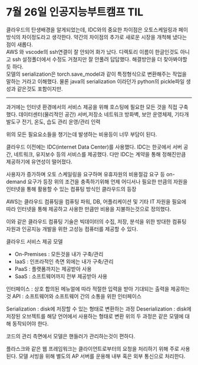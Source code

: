 # 7월 26일 인공지능부트캠프 TIL

클라우드의 탄생배경을 알게되었는데, IDC와의 중요한 차이점은 오토스케일링과 페이방식의 차이정도라고 생각한다. 약간의 차이점의 추가로 새로운 시장을 개척해 냈다는 점이 새롭다.  
AWS 와 vscode의 ssh연결이 잘 안되어 화가 났다. 디렉토리 이름이 한글인것도 아니고 ssh 설정폴더에서 수정도 거쳤지만 잘 안풀려 답답했다. 해결방안을 더 찾아봐야할 듯 하다.  
모델의 serialization은 torch.save_model과 같이 특정형식으로 변환해주는 작업을 말하는 거라고 이해했다. 물론 java의 serialization 이라던가 python의 pickle파일 생성과 같은것도 포함이지만.  

---

과거에는 인터넷 환경에서의 서비스 제공을 위해 호스팅에 필요한 모든 것을 직접 구축했다.
데이터센터(물리적인 공간)
서버,저장소
네트워크 방화벽, 보안
운영체제, 기타개발도구
전기, 온도, 습도 관리
운영/관리 인력

위의 모든 필요요소들을 챙기는데 발생하는 비용등이 너무 부담이 된다.

클라우드 이전에는 IDC(internet Data Center)를 사용했다.
IDC는 한곳에서 서버 공간, 네트워크, 유지보수 등의 서비스를 제공했다.
다만 IDC는 계약을 통해 정해진만큼 제공하기에 유연성이 떨어졌다.

사용자가 증가하며 오토 스케일링을 요구하며 유휴자원의 비용절감 요구 등 on-demand 요구가 등장
위의 조건을 충족하기위해
언제 어디서나 필요한 만큼의 자원을 인터넷을 통해 활용할 수 있는 컴퓨팅 방식인 클라우드의 등장

AWS는 클라우드 컴퓨팅을 컴퓨팅 파워, DB, 어플리케이션 및 기타 IT 자원을 필요에 따라 인터넷을 통해 제공하고 사용한 만큼만 비용을 지불하는것으로 정의했다.

이와 같은 클라우드 컴퓨팅 기술은 빅데이터의 수집, 저장, 분석을 위한 방대한 컴퓨팅 자원과 인공지능 개발을 위한 고성능 컴퓨터를 제공할 수 있다.

클라우드 서비스 제공 모델
- On-Premises : 모든것을 내가 구축/관리
- IaaS : 인프라적인 측면 외에는 내가 구축/관리
- PaaS : 플랫폼까지는 제공받아 사용
- SaaS : 소프트웨어까지 전부 제공받아 사용


인터페이스 : 상호 합의된 메뉴얼에 따라 적절한 입력을 받아 기대되는 출력을 제공하는 것
API : 소프트웨어와 소프트웨어 간의 소통을 위한 인터페이스

Serialization : disk에 저장할 수 있는 형태로 변환하는 과정
Deserialization : disk에 저장된 오브젝트를 해당 언어에서 사용하는 형태로 변환
위의 두 과정은 같은 모델에 대해 동작되어야 한다.

코드의 관리 측면에서 모델은 핸들러가 관리하는것이 편하다.

플라스크와 같은 웹 프레임워크는 클라이언트로부터의 요청을 처리하기 위해 주로 사용된다.
모델 서빙을 위해 별도의 AP 서버를 운용해 내부 혹은 외부 통신으로 처리한다.
